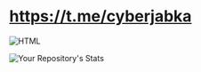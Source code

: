 # https://t.me/cyberjabka

![HTML](https://github-readme-stats.vercel.app/api?username=sichiiii&theme=blue-green)

![Your Repository's Stats](https://github-readme-stats.vercel.app/api/top-langs/?username=Your_GitHub_Username&theme=blue-green)

